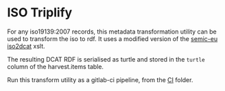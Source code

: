 # ISO Triplify

For any iso19139:2007 records, this metadata transformation utility can be used to transform the iso to rdf.
It uses a modified version of the [semic-eu iso2dcat](https://github.com/SEMICeu/iso-19139-to-dcat-ap) xslt.

The resulting DCAT RDF is serialised as turtle and stored in the `turtle` column of the harvest.items table.

Run this transform utility as a gitlab-ci pipeline, from the [CI](../CI) folder.